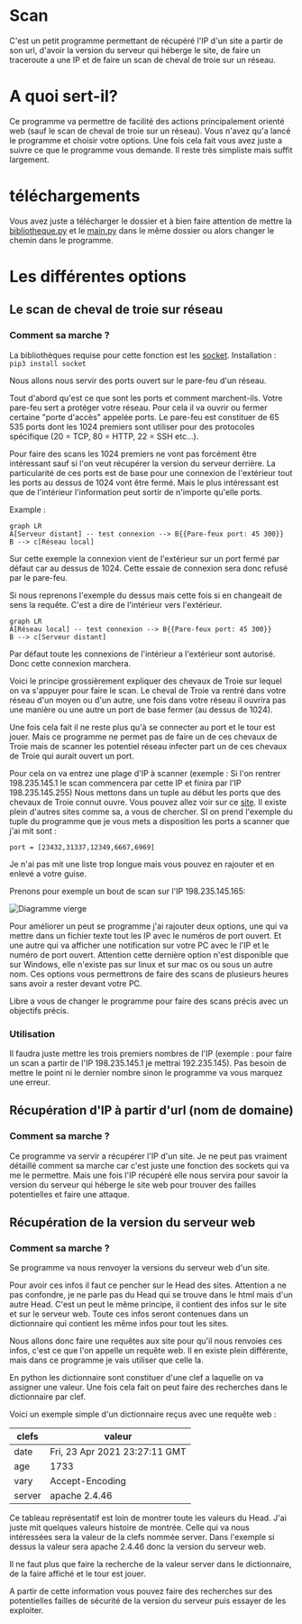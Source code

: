 # Scan
C'est un petit programme permettant de récupéré l'IP d'un site a partir de son url, d'avoir la version du serveur qui héberge le site, de faire un traceroute a une IP et de faire un scan de cheval de troie sur un réseau.

# A quoi sert-il?
Ce programme va permettre de facilité des actions principalement orienté web (sauf le scan de cheval de troie sur un réseau). Vous n'avez qu'a lancé le programme et choisir votre options. Une fois cela fait vous avez juste a suivre ce que le programme vous demande. Il reste très simpliste mais suffit largement.

# téléchargements
Vous avez juste a télécharger le dossier et à bien faire attention de mettre la [bibliotheque.py](https://github.com/quipiq/Scan/blob/main/bliblio.py) et le [main.py](https://github.com/quipiq/Scan/blob/main/main.py) dans le même dossier ou alors changer le chemin dans le programme.

# Les différentes options

## Le scan de cheval de troie sur réseau

### Comment sa marche ? 

La bibliothèques requise pour cette fonction est les [socket](https://pypi.org/project/sockets/).
Installation : `pip3 install socket`

Nous allons nous servir des ports ouvert sur le pare-feu d'un réseau. 

Tout d'abord qu'est ce que sont les ports et comment marchent-ils.
Votre pare-feu sert a protéger votre réseau. Pour cela il va ouvrir ou fermer certaine "porte d'accès" appelée ports. Le pare-feu est constituer de 65 535 ports dont les 1024 premiers sont utiliser pour des protocoles spécifique (20 = TCP, 80 = HTTP,  22 = SSH etc...).

 Pour faire des scans les 1024 premiers ne vont pas forcément être intéressant sauf si l'on veut récupérer la version du serveur derrière. La particularité de ces ports est de base pour une connexion de l'extérieur tout les ports au dessus de 1024 vont être fermé. Mais le plus intéressant est que de l'intérieur l'information peut sortir de n'importe qu'elle ports.

Example : 

```mermaid
graph LR
A[Serveur distant] -- test connexion --> B{{Pare-feux port: 45 300}}
B --> c[Réseau local]
```

Sur cette exemple la connexion vient de l'extérieur sur un port fermé par défaut car au dessus de 1024. Cette essaie de connexion sera donc refusé par le pare-feu.


Si nous reprenons l'exemple du dessus mais cette fois si en changeait de sens la requête. C'est a dire de l'intérieur vers l'extérieur.

```mermaid
graph LR
A[Réseau local] -- test connexion --> B{{Pare-feux port: 45 300}}
B --> c[Serveur distant]
```

Par défaut toute les connexions de l'intérieur a l'extérieur sont autorisé. Donc cette connexion marchera. 

Voici le principe grossièrement expliquer des chevaux de Troie sur lequel on va s'appuyer pour faire le scan. Le cheval de Troie va rentré dans votre réseau d'un moyen ou d'un autre, une fois dans votre réseau il ouvrira pas une manière ou une autre un port de base fermer (au dessus de 1024). 

Une fois cela fait il ne reste plus qu'à se connecter au port et le tour est jouer. Mais ce programme ne permet pas de faire un de ces chevaux de Troie mais de scanner les potentiel réseau infecter part un de ces chevaux de Troie qui aurait ouvert un port.

Pour cela on va entrez une plage d'IP à scanner (exemple : Si l'on rentrer 198.235.145.1 le scan commencera par cette IP et finira par l'IP 198.235.145.255) Nous mettons dans un tuple au début les ports que des chevaux de Troie connut ouvre. Vous pouvez allez voir sur ce [site](https://docs.trendmicro.com/all/ent/officescan/v10.6/fr-fr/osce_10.6_sp3_client_olh/osce_topics/what_are_trojan_ports_.htm). Il existe plein d'autres sites comme sa, a vous de chercher.  SI on prend l'exemple du tuple du programme que je vous mets a disposition les ports a scanner que j'ai mit sont : 

    port = [23432,31337,12349,6667,6969]

Je n'ai pas mit une liste trop longue mais vous pouvez en rajouter et en enlevé a votre guise. 

 Prenons pour exemple un bout de scan sur l'IP 198.235.145.165:
 
 
 
 ![Diagramme vierge](https://user-images.githubusercontent.com/72353621/115940447-e98db400-a4a1-11eb-9fcd-219d0def3029.png)
 


Pour améliorer un peut se programme j'ai rajouter deux options, une qui va mettre dans un fichier texte tout les IP avec le numéros de port ouvert. Et une autre qui va afficher une notification sur votre PC avec le l'IP et le numéro de port ouvert. Attention cette dernière option n'est disponible que sur Windows, elle n'existe pas sur linux et sur mac os ou sous un autre nom. Ces options vous permettrons de faire des scans de plusieurs heures sans avoir a rester devant votre PC. 

Libre a vous de changer le programme pour faire des scans précis avec un objectifs précis.

### Utilisation
 Il faudra juste mettre les trois premiers nombres de l'IP (exemple : pour faire un scan a partir de l'IP 198.235.145.1 je mettrai 192.235.145). Pas besoin de mettre le point ni le dernier nombre sinon le programme va vous marquez une erreur.

## Récupération d'IP à partir d'url (nom de domaine) 

### Comment sa marche ? 

Ce programme va servir a récupérer l'IP d'un site. Je ne peut pas vraiment détaillé comment sa marche car c'est juste une fonction des sockets qui va me le permettre. Mais une fois l'IP récupéré elle nous servira pour savoir la version du serveur qui héberge le site web pour trouver des failles potentielles et faire une attaque.

## Récupération de la version du serveur web

### Comment sa marche ? 

Se programme va nous renvoyer la versions du serveur web d'un site. 

Pour avoir ces infos il faut ce pencher sur le Head des sites. Attention a ne pas confondre, je ne parle pas du Head qui se trouve dans le html mais d'un autre Head. C'est un peut le même principe, il contient des infos sur le site et sur le serveur web. Toute ces infos seront contenues dans un dictionnaire qui contient les même infos pour tout les sites. 

Nous allons donc faire une requêtes aux site pour qu'il nous renvoies ces infos, c'est ce que l'on appelle un requête web. Il en existe plein différente, mais dans ce programme je vais utiliser que celle la.

En python les dictionnaire sont constituer d'une clef a laquelle on va assigner une valeur. Une fois cela fait on peut faire des recherches dans le dictionnaire par clef.

Voici un exemple simple d'un dictionnaire reçus avec une requête web : 


|clefs                         |valeur                        |
|-------------------------------|-----------------------------|
|date                           |Fri, 23 Apr 2021 23:27:11 GMT|
|age                            |1733                         |
|vary                           |Accept-Encoding              |
|server                         |apache 2.4.46                |

Ce tableau représentatif est loin de montrer toute les valeurs du Head. J'ai juste mit quelques valeurs histoire de montrée. Celle qui va nous intéressées sera la valeur de la clefs nommée server. Dans l'exemple si dessus la valeur sera apache 2.4.46 donc la version du serveur web.

Il ne faut plus que faire la recherche de la valeur server dans le dictionnaire, de la faire affiché et le tour est jouer. 

A partir de cette information vous pouvez faire des recherches sur des potentielles failles de sécurité de la version du serveur puis essayer de les exploiter.
